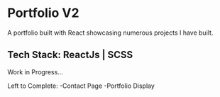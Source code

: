# Portfolio V2

A portfolio built with React showcasing numerous projects I have built.

## Tech Stack: ReactJs | SCSS

Work in Progress...

Left to Complete:
-Contact Page
-Portfolio Display


